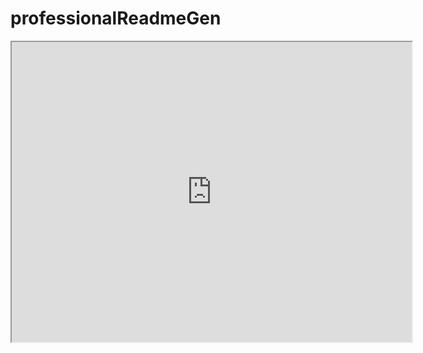 # professionalReadmeGen
<iframe src="https://drive.google.com/file/d/1sDa3hRnGqazsa5M7_9oUxIOaQl9O1Yw_/preview" width="640" height="480"></iframe>
